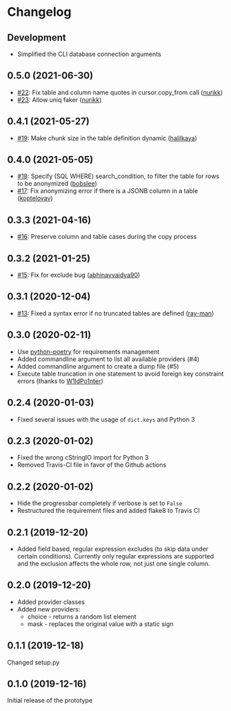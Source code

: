 # Changelog

## Development

* Simplified the CLI database connection arguments

## 0.5.0 (2021-06-30)

* [#22](https://github.com/rheinwerk-verlag/postgresql-anonymizer/pull/22): Fix table and column name quotes in cursor.copy_from call ([nurikk](https://github.com/nurikk))
* [#23](https://github.com/rheinwerk-verlag/postgresql-anonymizer/pull/23): Allow uniq faker ([nurikk](https://github.com/nurikk))

## 0.4.1 (2021-05-27)

* [#19](https://github.com/rheinwerk-verlag/postgresql-anonymizer/pull/19): Make chunk size in the table definition dynamic ([halilkaya](https://github.com/halilkaya))

## 0.4.0 (2021-05-05)

* [#18](https://github.com/rheinwerk-verlag/postgresql-anonymizer/pull/18): Specify (SQL WHERE) search_condition, to filter the table for rows to be anonymized ([bobslee](https://github.com/bobslee))
* [#17](https://github.com/rheinwerk-verlag/postgresql-anonymizer/pull/17): Fix anonymizing error if there is a JSONB column in a table ([koptelovav](https://github.com/koptelovav))

## 0.3.3 (2021-04-16)

* [#16](https://github.com/rheinwerk-verlag/postgresql-anonymizer/issues/16): Preserve column and table cases during the copy process

## 0.3.2 (2021-01-25)

* [#15](https://github.com/rheinwerk-verlag/postgresql-anonymizer/pull/15): Fix for exclude bug ([abhinavvaidya90](https://github.com/abhinavvaidya90))

## 0.3.1 (2020-12-04)

* [#13](https://github.com/rheinwerk-verlag/postgresql-anonymizer/pull/13): Fixed a syntax error if no truncated tables are defined ([ray-man](https://github.com/ray-man))

## 0.3.0 (2020-02-11)

* Use [python-poetry](https://github.com/python-poetry/poetry) for requirements management
* Added commandline argument to list all available providers (#4)
* Added commandline argument to create a dump file (#5)
* Execute table truncation in one statement to avoid foreign key constraint errors (thanks to [W1ldPo1nter](https://github.com/W1ldPo1nter))

## 0.2.4 (2020-01-03)

* Fixed several issues with the usage of ``dict.keys`` and Python 3

## 0.2.3 (2020-01-02)

* Fixed the wrong cStringIO import for Python 3
* Removed Travis-CI file in favor of the Github actions

## 0.2.2 (2020-01-02)

* Hide the progressbar completely if verbose is set to ``False``
* Restructured the requirement files and added flake8 to Travis CI

## 0.2.1 (2019-12-20)

* Added field based, regular expression excludes (to skip data under certain conditions).
  Currently only regular expressions are supported and the exclusion affects the whole row,
  not just one single column.

## 0.2.0 (2019-12-20)

* Added provider classes
* Added new providers:
  * choice - returns a random list element
  * mask - replaces the original value with a static sign

## 0.1.1 (2019-12-18)

Changed setup.py

## 0.1.0 (2019-12-16)

Initial release of the prototype

